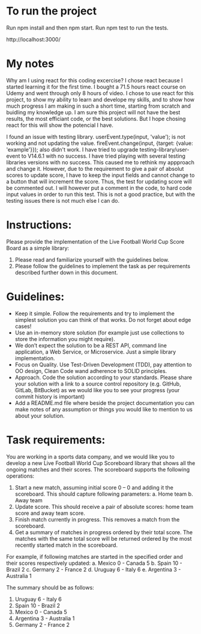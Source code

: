 # To run the project
Run npm install and then npm start.
Run npm test to run the tests.

http://localhost:3000/

# My notes

Why am I using react for this coding excercise?
I chose react because I started learning it for the first time.
I bought a 71.5 hours react course on Udemy and went through only 8 hours of video.
I chose to use react for this project, to show my ability to learn and develope my skills,
and to show how much progress I am making in such a short time, starting from scratch and
buidling my knowledge up.
I am sure this project will not have the best results, the most efficiant code, or the best
solutions. But I hope chosing react for this will show the potencial I have.

I found an issue with testing library.
userEvent.type(input, 'value');    is not working and not updating the value.
fireEvent.change(input, {target: {value: 'example'}});    also didn't work.
I have tried to upgrade testing-library/user-event to V14.6.1 with no success.
I have tried playing with several testing libraries versions with no success.
This caused me to rethink my appproach and change it.
However, due to the requirement to give a pair of absolut scores to update score,
I have to keep the input fields and cannot change to a button that will increment the score.
Thus, the test for updating score will be commented out. I will however put a comment in the code,
to hard code input values in order to run this test. This is not a good practice, but with the testing issues there is not much else I can do.

# Instructions:

Please provide the implementation of the Live Football World Cup Score Board as a simple
library:
1. Please read and familiarize yourself with the guidelines below.
2. Please follow the guidelines to implement the task as per requirements described further
down in this document.

# Guidelines:

- Keep it simple. Follow the requirements and try to implement the simplest solution you can think of
that works. Do not forget about edge cases!
- Use an in-memory store solution (for example just use collections to store the information you might
require).
- We don’t expect the solution to be a REST API, command line application, a Web Service,
or Microservice. Just a simple library implementation.
- Focus on Quality. Use Test-Driven Development (TDD), pay attention to OO design, Clean Code
wand adherence to SOLID principles.
- Approach. Code the solution according to your standards. Please share your solution with a link
to a source control repository (e.g. GitHub, GitLab, BitBucket) as we would like you to see your
progress (your commit history is important)
- Add a README.md file where beside the project documentation you can make notes of any
assumption or things you would like to mention to us about your solution.

# Task requirements:

You are working in a sports data company, and we would like you to develop a new Live Football
World Cup Scoreboard library that shows all the ongoing matches and their scores.
The scoreboard supports the following operations:
1. Start a new match, assuming initial score 0 – 0 and adding it the scoreboard.
This should capture following parameters:
a. Home team
b. Away team
2. Update score. This should receive a pair of absolute scores: home team score and away
team score.
3. Finish match currently in progress. This removes a match from the scoreboard.
4. Get a summary of matches in progress ordered by their total score. The matches with the
same total score will be returned ordered by the most recently started match in the
scoreboard.

For example, if following matches are started in the specified order and their scores
respectively updated:
a. Mexico 0 - Canada 5
b. Spain 10 - Brazil 2
c. Germany 2 - France 2
d. Uruguay 6 - Italy 6
e. Argentina 3 - Australia 1

The summary should be as follows:
1. Uruguay 6 - Italy 6
2. Spain 10 - Brazil 2
3. Mexico 0 - Canada 5
4. Argentina 3 - Australia 1
5. Germany 2 - France 2
